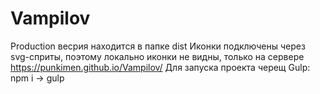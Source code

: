 # Vampilov

Production весрия находится в папке dist
Иконки подключены через svg-сприты, поэтому локально иконки не видны, только на сервере https://punkimen.github.io/Vampilov/
Для запуска проекта черещ Gulp:
npm i -> gulp

